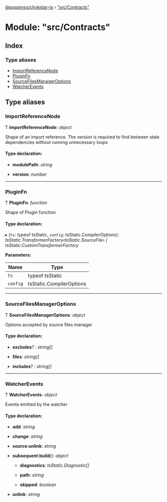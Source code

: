 [@poppinss/chokidar-ts](../README.md) › ["src/Contracts"](_src_contracts_.md)

# Module: "src/Contracts"

## Index

### Type aliases

- [ImportReferenceNode](_src_contracts_.md#importreferencenode)
- [PluginFn](_src_contracts_.md#pluginfn)
- [SourceFilesManagerOptions](_src_contracts_.md#sourcefilesmanageroptions)
- [WatcherEvents](_src_contracts_.md#watcherevents)

## Type aliases

### ImportReferenceNode

Ƭ **ImportReferenceNode**: _object_

Shape of an import reference. The version is required to
find between stale dependencies without running
unnecessary loops

#### Type declaration:

- **modulePath**: _string_

- **version**: _number_

---

### PluginFn

Ƭ **PluginFn**: _function_

Shape of Plugin function

#### Type declaration:

▸ (`ts`: typeof tsStatic, `config`: tsStatic.CompilerOptions): _tsStatic.TransformerFactory‹tsStatic.SourceFile› | tsStatic.CustomTransformerFactory_

**Parameters:**

| Name     | Type                     |
| -------- | ------------------------ |
| `ts`     | typeof tsStatic          |
| `config` | tsStatic.CompilerOptions |

---

### SourceFilesManagerOptions

Ƭ **SourceFilesManagerOptions**: _object_

Options accepted by source files manager

#### Type declaration:

- **excludes**? : _string[]_

- **files**: _string[]_

- **includes**? : _string[]_

---

### WatcherEvents

Ƭ **WatcherEvents**: _object_

Events emitted by the watcher

#### Type declaration:

- **add**: _string_

- **change**: _string_

- **source:unlink**: _string_

- **subsequent:build**(): _object_

  - **diagnostics**: _tsStatic.Diagnostic[]_

  - **path**: _string_

  - **skipped**: _boolean_

- **unlink**: _string_
